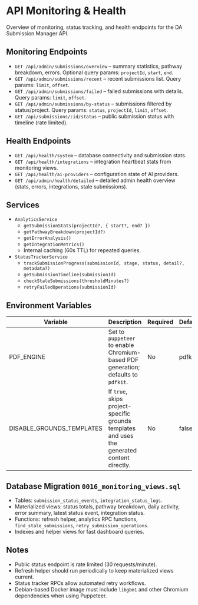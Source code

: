 # API Monitoring & Health

Overview of monitoring, status tracking, and health endpoints for the DA Submission Manager API.

## Monitoring Endpoints

- `GET /api/admin/submissions/overview` – summary statistics, pathway breakdown, errors. Optional query params: `projectId`, `start`, `end`.
- `GET /api/admin/submissions/recent` – recent submissions list. Query params: `limit`, `offset`.
- `GET /api/admin/submissions/failed` – failed submissions with details. Query params: `limit`, `offset`.
- `GET /api/admin/submissions/by-status` – submissions filtered by status/project. Query params: `status`, `projectId`, `limit`, `offset`.
- `GET /api/submissions/:id/status` – public submission status with timeline (rate limited).

## Health Endpoints

- `GET /api/health/system` – database connectivity and submission stats.
- `GET /api/health/integrations` – integration heartbeat stats from monitoring views.
- `GET /api/health/ai-providers` – configuration state of AI providers.
- `GET /api/admin/health/detailed` – detailed admin health overview (stats, errors, integrations, stale submissions).

## Services

- `AnalyticsService`
  - `getSubmissionStats(projectId?, { start?, end? })`
  - `getPathwayBreakdown(projectId?)`
  - `getErrorAnalysis()`
  - `getIntegrationMetrics()`
  - Internal caching (60s TTL) for repeated queries.
- `StatusTrackerService`
  - `trackSubmissionProgress(submissionId, stage, status, detail?, metadata?)`
  - `getSubmissionTimeline(submissionId)`
  - `checkStaleSubmissions(thresholdMinutes?)`
  - `retryFailedOperations(submissionId)`

## Environment Variables

| Variable | Description | Required | Default |
|----------|-------------|----------|---------|
| PDF_ENGINE | Set to `puppeteer` to enable Chromium-based PDF generation; defaults to `pdfkit`. | No | pdfkit |
| DISABLE_GROUNDS_TEMPLATES | If `true`, skips project-specific grounds templates and uses the generated content directly. | No | false |

## Database Migration `0016_monitoring_views.sql`

- Tables: `submission_status_events`, `integration_status_logs`.
- Materialized views: status totals, pathway breakdown, daily activity, error summary, latest status event, integration status.
- Functions: refresh helper, analytics RPC functions, `find_stale_submissions`, `retry_submission_operations`.
- Indexes and helper views for fast dashboard queries.

## Notes

- Public status endpoint is rate limited (30 requests/minute).
- Refresh helper should run periodically to keep materialized views current.
- Status tracker RPCs allow automated retry workflows.
- Debian-based Docker image must include `libgbm1` and other Chromium dependencies when using Puppeteer.

